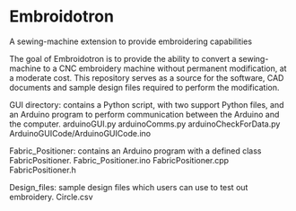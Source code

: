# Embroidotron
A sewing-machine extension to provide embroidering capabilities

The goal of Embroidotron is to provide the ability to convert a sewing-machine to a CNC embroidery machine without permanent modification, at a moderate cost.
This repository serves as a source for the software, CAD documents and sample design files required to perform the modification.

GUI directory: contains a Python script, with two support Python files, and an Arduino program to perform communication between the Arduino and the computer.
  arduinoGUI.py
  arduinoComms.py
  arduinoCheckForData.py
  ArduinoGUICode/ArduinoGUICode.ino

Fabric_Positioner: contains an Arduino program with a defined class FabricPositioner.
  Fabric_Positioner.ino
  FabricPositioner.cpp
  FabricPositioner.h

Design_files: sample design files which users can use to test out embroidery.
  Circle.csv


